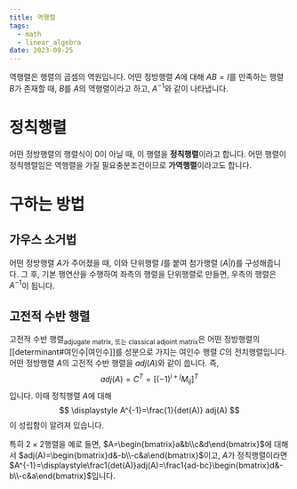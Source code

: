 ```yaml
---
title: 역행렬
tags:
  - math
  - linear_algebra
date: 2023-09-25
---
```

역행렬은 행렬의 곱셈의 역원입니다. 어떤 정방행렬 $A$에 대해 $AB=I$를 만족하는 행렬 $B$가 존재할 때, $B$를 $A$의 역행렬이라고 하고, $A^{-1}$와 같이 나타냅니다.
# 정칙행렬
어떤 정방행렬의 행렬식이 0이 아닐 때, 이 행렬을 **정칙행렬**이라고 합니다. 어떤 행렬이 정칙행렬임은 역행렬을 가질 필요충분조건이므로 **가역행렬**이라고도 합니다.

# 구하는 방법
## 가우스 소거법
어떤 정방행렬 $A$가 주어졌을 때, 이와 단위행렬 $I$를 붙여 첨가행렬 $(A|I)$를 구성해줍니다. 그 후, 기본 행연산을 수행하여 좌측의 행렬을 단위행렬로 만들면, 우측의 행렬은 $A^{-1}$이 됩니다. 

## 고전적 수반 행렬
고전적 수반 행렬<sub>adjugate matrix, 또는 classical adjoint matrix</sub>은 어떤 정방행렬의 [[determinant#여인수|여인수]]를 성분으로 가지는 여인수 행렬 $C$의 전치행렬입니다. 어떤 정방행렬 $A$의 고전적 수반 행렬을 $adj(A)$와 같이 씁니다. 즉,
$$
adj(A)=C^T=[(-1)^{i+j}M_{ij}]^T
$$
입니다. 이때 정칙행렬 $A$에 대해 
$$
\displaystyle A^{-1}=\frac{1}{det(A)} adj(A)
$$
이 성립함이 알려져 있습니다.

특히 $2\times 2$행렬을 예로 들면, $A=\begin{bmatrix}a&b\\c&d\end{bmatrix}$에 대해서 $adj(A)=\begin{bmatrix}d&-b\\-c&a\end{bmatrix}$이고, $A$가 정칙행렬이라면 $A^{-1}=\displaystyle\frac1{det(A)}adj(A)=\frac1{ad-bc}\begin{bmatrix}d&-b\\-c&a\end{bmatrix}$입니다.